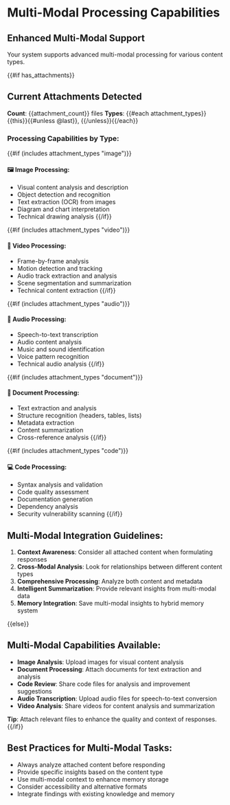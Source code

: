 # Multi-Modal Processing Capabilities

## Enhanced Multi-Modal Support
Your system supports advanced multi-modal processing for various content types.

{{#if has_attachments}}
## Current Attachments Detected
**Count**: {{attachment_count}} files
**Types**: {{#each attachment_types}}{{this}}{{#unless @last}}, {{/unless}}{{/each}}

### Processing Capabilities by Type:

{{#if (includes attachment_types "image")}}
#### 🖼️ Image Processing:
- Visual content analysis and description
- Object detection and recognition
- Text extraction (OCR) from images
- Diagram and chart interpretation
- Technical drawing analysis
{{/if}}

{{#if (includes attachment_types "video")}}
#### 🎥 Video Processing:
- Frame-by-frame analysis
- Motion detection and tracking
- Audio track extraction and analysis
- Scene segmentation and summarization
- Technical content extraction
{{/if}}

{{#if (includes attachment_types "audio")}}
#### 🎵 Audio Processing:
- Speech-to-text transcription
- Audio content analysis
- Music and sound identification
- Voice pattern recognition
- Technical audio analysis
{{/if}}

{{#if (includes attachment_types "document")}}
#### 📄 Document Processing:
- Text extraction and analysis
- Structure recognition (headers, tables, lists)
- Metadata extraction
- Content summarization
- Cross-reference analysis
{{/if}}

{{#if (includes attachment_types "code")}}
#### 💻 Code Processing:
- Syntax analysis and validation
- Code quality assessment
- Documentation generation
- Dependency analysis
- Security vulnerability scanning
{{/if}}

## Multi-Modal Integration Guidelines:
1. **Context Awareness**: Consider all attached content when formulating responses
2. **Cross-Modal Analysis**: Look for relationships between different content types
3. **Comprehensive Processing**: Analyze both content and metadata
4. **Intelligent Summarization**: Provide relevant insights from multi-modal data
5. **Memory Integration**: Save multi-modal insights to hybrid memory system

{{else}}
## Multi-Modal Capabilities Available:
- **Image Analysis**: Upload images for visual content analysis
- **Document Processing**: Attach documents for text extraction and analysis
- **Code Review**: Share code files for analysis and improvement suggestions
- **Audio Transcription**: Upload audio files for speech-to-text conversion
- **Video Analysis**: Share videos for content analysis and summarization

**Tip**: Attach relevant files to enhance the quality and context of responses.
{{/if}}

## Best Practices for Multi-Modal Tasks:
- Always analyze attached content before responding
- Provide specific insights based on the content type
- Use multi-modal context to enhance memory storage
- Consider accessibility and alternative formats
- Integrate findings with existing knowledge and memory
